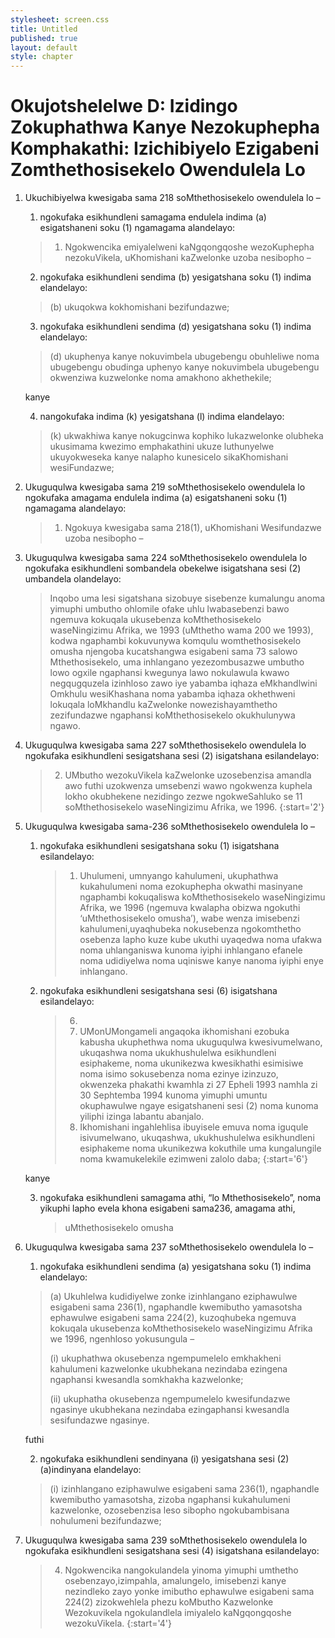 ```yaml
---
stylesheet: screen.css
title: Untitled
published: true
layout: default
style: chapter
---
```


# Okujotshelelwe D: Izidingo Zokuphathwa Kanye Nezokuphepha Komphakathi: Izichibiyelo Ezigabeni Zomthethosisekelo Owendulela Lo

1.	Ukuchibiyelwa kwesigaba sama 218 soMthethosisekelo owendulela lo –
	1.	ngokufaka esikhundleni samagama endulela indima (a) esigatshaneni soku (1) ngamagama alandelayo:

	> 1.	Ngokwencika emiyalelweni kaNgqongqoshe wezoKuphepha nezokuVikela, uKhomishani kaZwelonke uzoba nesibopho –

	2.	ngokufaka esikhundleni sendima (b) yesigatshana soku (1) indima elandelayo: 

	> (b) ukuqokwa kokhomishani bezifundazwe;

	3.	ngokufaka esikhundleni sendima (d) yesigatshana soku (1) indima elandelayo: 

	> (d) ukuphenya kanye nokuvimbela ubugebengu obuhleliwe noma ubugebengu obudinga uphenyo kanye nokuvimbela ubugebengu okwenziwa kuzwelonke noma amakhono akhethekile; 
	
	kanye

	4.	nangokufaka indima (k) yesigatshana (l) indima elandelayo:

	>  (k) ukwakhiwa kanye nokugcinwa kophiko lukazwelonke olubheka ukusimama kwezimo emphakathini ukuze luthunyelwe ukuyokweseka kanye nalapho kunesicelo sikaKhomishani wesiFundazwe;

2.	Ukuguqulwa kwesigaba sama 219 soMthethosisekelo owendulela lo ngokufaka amagama endulela indima (a) esigatshaneni soku (1) ngamagama alandelayo:

	> 1.	Ngokuya kwesigaba sama 218(1), uKhomishani Wesifundazwe uzoba nesibopho –

3.	Ukuguqulwa kwesigaba sama 224 soMthethosisekelo owendulela lo ngokufaka esikhundleni sombandela obekelwe isigatshana sesi (2) umbandela olandelayo:

	> Inqobo uma lesi sigatshana sizobuye sisebenze kumalungu anoma yimuphi umbutho ohlomile ofake uhlu lwabasebenzi bawo ngemuva kokuqala ukusebenza koMthethosisekelo waseNingizimu Afrika, we 1993 (uMthetho wama 200 we 1993), kodwa ngaphambi kokuvunywa komqulu womthethosisekelo omusha njengoba kucatshangwa esigabeni sama 73 salowo Mthethosisekelo, uma inhlangano yezezombusazwe umbutho lowo ogxile ngaphansi kwegunya lawo nokulawula kwawo negqugquzela izinhloso zawo iye yabamba iqhaza eMkhandlwini Omkhulu wesiKhashana noma yabamba iqhaza okhethweni lokuqala loMkhandlu kaZwelonke nowezishayamthetho zezifundazwe ngaphansi koMthethosisekelo okukhulunywa ngawo.

4.	Ukuguqulwa kwesigaba sama 227 soMthethosisekelo owendulela lo ngokufaka esikhundleni sesigatshana sesi (2) isigatshana esilandelayo:

	> 2. UMbutho wezokuVikela kaZwelonke uzosebenzisa amandla awo futhi uzokwenza umsebenzi wawo ngokwenza kuphela lokho okubhekene nezidingo zezwe ngokweSahluko se 11 soMthethosisekelo waseNingizimu Afrika, we 1996.
	> {:start='2'}

5.	Ukuguqulwa kwesigaba sama-236 soMthethosisekelo owendulela lo –
	1.	ngokufaka esikhundleni sesigatshana soku (1) isigatshana esilandelayo:

		> 1.	Uhulumeni, umnyango kahulumeni, ukuphathwa kukahulumeni noma ezokuphepha okwathi masinyane ngaphambi kokuqaliswa koMthethosisekelo waseNingizimu Afrika, we 1996 (ngemuva kwalapha obizwa ngokuthi ‘uMthethosisekelo omusha’), wabe wenza imisebenzi kahulumeni,uyaqhubeka nokusebenza ngokomthetho osebenza lapho kuze kube ukuthi uyaqedwa noma ufakwa noma uhlanganiswa kunoma iyiphi inhlangano efanele noma udidiyelwa noma uqiniswe kanye nanoma iyiphi enye inhlangano.

	2.	ngokufaka esikhundleni sesigatshana sesi (6) isigatshana
    esilandelayo:

    	> 6.
		>	1.	UMonUMongameli angaqoka ikhomishani ezobuka kabusha ukuphethwa noma ukuguqulwa kwesivumelwano, ukuqashwa noma ukukhushulelwa esikhundleni esiphakeme, noma ukunikezwa kwesikhathi esimisiwe noma isimo sokusebenza noma ezinye izinzuzo, okwenzeka phakathi kwamhla zi 27 Epheli 1993 namhla zi 30 Sephtemba 1994 kunoma yimuphi umuntu okuphawulwe ngaye esigatshaneni sesi (2) noma kunoma yiliphi izinga labantu abanjalo.
		>	2.	Ikhomishani ingahlehlisa ibuyisele emuva noma iguqule isivumelwano, ukuqashwa, ukukhushulelwa esikhundleni esiphakeme noma ukunikezwa kokuthile uma kungalungile noma kwamukelekile ezimweni zalolo daba;
		> {:start='6'}
   
	kanye

	3.	ngokufaka esikhundleni samagama athi, “lo Mthethosisekelo”, noma
    yikuphi lapho evela khona esigabeni sama236, amagama athi,

    	> uMthethosisekelo omusha

6.	Ukuguqulwa kwesigaba sama 237 soMthethosisekelo owendulela lo –
	1.	ngokufaka esikhundleni sendima (a) yesigatshana soku (1) indima
        elandelayo: 

	> (a) Ukuhlelwa kudidiyelwe zonke izinhlangano eziphawulwe esigabeni sama 236(1), ngaphandle kwemibutho yamasotsha ephawulwe esigabeni sama 224(2), kuzoqhubeka ngemuva kokuqala ukusebenza koMthethosisekelo waseNingizimu Afrika we 1996, ngenhloso yokusungula –
	>
	> (i) ukuphathwa okusebenza ngempumelelo emkhakheni kahulumeni kazwelonke
    ukubhekana nezindaba ezingena ngaphansi kwesandla somkhakha
    kazwelonke;
    >
	> (ii) ukuphatha okusebenza ngempumelelo kwesifundazwe ngasinye ukubhekana
    nezindaba ezingaphansi kwesandla sesifundazwe ngasinye. 

    futhi

	2.	ngokufaka esikhundleni sendinyana (i) yesigatshana sesi (2)(a)indinyana elandelayo:

	> (i) izinhlangano eziphawulwe esigabeni sama 236(1), ngaphandle kwemibutho yamasotsha, zizoba ngaphansi kukahulumeni kazwelonke, ozosebenzisa leso sibopho ngokubambisana nohulumeni bezifundazwe;

7.	Ukuguqulwa kwesigaba sama 239 soMthethosisekelo owendulela lo ngokufaka esikhundleni sesigatshana sesi (4) isigatshana esilandelayo:

	> 4.	Ngokwencika nangokulandela yinoma yimuphi umthetho osebenzayo,izimpahla, amalungelo, imisebenzi kanye nezindleko zayo yonke imibutho ephawulwe esigabeni sama 224(2) zizokwehlela phezu koMbutho Kazwelonke Wezokuvikela ngokulandlela imiyalelo kaNgqongqoshe wezokuVikela.
	> {:start='4'}
